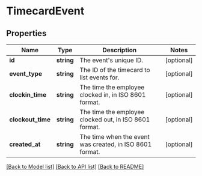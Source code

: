 # TimecardEvent

## Properties
Name | Type | Description | Notes
------------ | ------------- | ------------- | -------------
**id** | **string** | The event&#39;s unique ID. | [optional] 
**event_type** | **string** | The ID of the timecard to list events for. | [optional] 
**clockin_time** | **string** | The time the employee clocked in, in ISO 8601 format. | [optional] 
**clockout_time** | **string** | The time the employee clocked out, in ISO 8601 format. | [optional] 
**created_at** | **string** | The time when the event was created, in ISO 8601 format. | [optional] 

[[Back to Model list]](../README.md#documentation-for-models) [[Back to API list]](../README.md#documentation-for-api-endpoints) [[Back to README]](../README.md)


